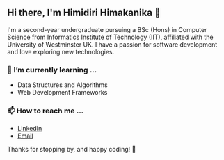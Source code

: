 ## Hi there, I'm Himidiri Himakanika 👋

I'm a second-year undergraduate pursuing a BSc (Hons) in Computer Science from Informatics Institute of Technology (IIT), affiliated with the University of Westminster UK. I have a passion for software development and love exploring new technologies.

### 🌱 I’m currently learning ...

- Data Structures and Algorithms
- Web Development Frameworks

### 📫 How to reach me ...

- [LinkedIn](https://www.linkedin.com/in/himidiri/)
- [Email](himidirihimakanika@gmail.com)

Thanks for stopping by, and happy coding! 🚀

